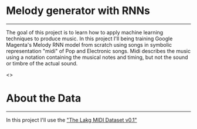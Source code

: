 # Melody generator with RNNs 
<hr>

The goal of this project is to learn how to apply machine learning techniques to produce music. In this project I'll being training Google Magenta's Melody RNN model from scratch using songs in symbolic representation "midi" of Pop and Electronic songs. Midi describes the music using a notation containing the musical notes and timing, but not the sound or timbre of the actual sound. 

<>
# About the Data
<hr>

In this project I'll use the ["The Lakg MIDI Dataset v0.1"](https://colinraffel.com/projects/lmd/)

